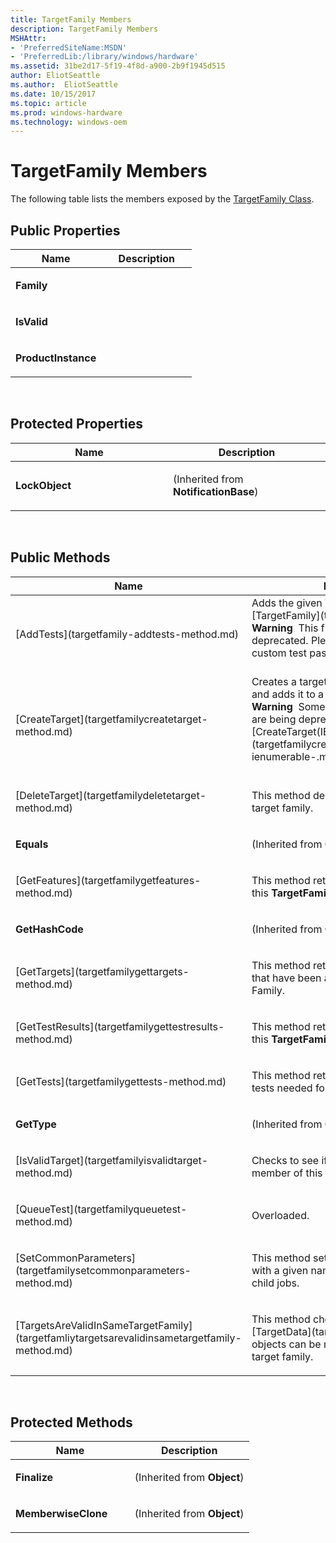 ```yaml
---
title: TargetFamily Members
description: TargetFamily Members
MSHAttr:
- 'PreferredSiteName:MSDN'
- 'PreferredLib:/library/windows/hardware'
ms.assetid: 31be2d17-5f19-4f8d-a900-2b9f1945d515
author: EliotSeattle
ms.author:  EliotSeattle
ms.date: 10/15/2017
ms.topic: article
ms.prod: windows-hardware
ms.technology: windows-oem
---
```


# TargetFamily Members


The following table lists the members exposed by the [TargetFamily Class](targetfamily-class.md).

## <span id="Public_Properties"></span><span id="public_properties"></span><span id="PUBLIC_PROPERTIES"></span>Public Properties


<table>
<colgroup>
<col width="50%" />
<col width="50%" />
</colgroup>
<thead>
<tr class="header">
<th>Name</th>
<th>Description</th>
</tr>
</thead>
<tbody>
<tr class="odd">
<td><p><strong>Family</strong></p></td>
<td><p></p></td>
</tr>
<tr class="even">
<td><p><strong>IsValid</strong></p></td>
<td><p></p></td>
</tr>
<tr class="odd">
<td><p><strong>ProductInstance</strong></p></td>
<td><p></p></td>
</tr>
</tbody>
</table>

 

## <span id="Protected_Properties"></span><span id="protected_properties"></span><span id="PROTECTED_PROPERTIES"></span>Protected Properties


<table>
<colgroup>
<col width="50%" />
<col width="50%" />
</colgroup>
<thead>
<tr class="header">
<th>Name</th>
<th>Description</th>
</tr>
</thead>
<tbody>
<tr class="odd">
<td><p><strong>LockObject</strong></p></td>
<td><p>(Inherited from <strong>NotificationBase</strong>)</p></td>
</tr>
</tbody>
</table>

 

## <span id="Public_Methods"></span><span id="public_methods"></span><span id="PUBLIC_METHODS"></span>Public Methods


<table>
<colgroup>
<col width="50%" />
<col width="50%" />
</colgroup>
<thead>
<tr class="header">
<th>Name</th>
<th>Description</th>
</tr>
</thead>
<tbody>
<tr class="odd">
<td><p>[AddTests](targetfamily-addtests-method.md)</p></td>
<td>Adds the given Tests to this [TargetFamily](targetfamily-class.md).
<div class="alert">
<strong>Warning</strong>  This functionality is being deprecated. Please use playlists to create custom test pass lists.
</div>
<div>
 
</div></td>
</tr>
<tr class="even">
<td><p>[CreateTarget](targetfamilycreatetarget-method.md)</p></td>
<td>Creates a target from a <strong>TargetData</strong> object, and adds it to a target family.
<div class="alert">
<strong>Warning</strong>  Some overloads of this method are being deprecated. Please use [CreateTarget(IEnumerable&lt;TargetData&gt;)](targetfamilycreatetarget-method--ienumerable-.md).
</div>
<div>
 
</div></td>
</tr>
<tr class="odd">
<td><p>[DeleteTarget](targetfamilydeletetarget-method.md)</p></td>
<td><p>This method deletes a test target from a target family.</p></td>
</tr>
<tr class="even">
<td><p><strong>Equals</strong></p></td>
<td><p>(Inherited from <strong>Object</strong>)</p></td>
</tr>
<tr class="odd">
<td><p>[GetFeatures](targetfamilygetfeatures-method.md)</p></td>
<td><p>This method retrieves a list of features for this <strong>TargetFamily</strong>.</p></td>
</tr>
<tr class="even">
<td><p><strong>GetHashCode</strong></p></td>
<td><p>(Inherited from <strong>Object</strong>)</p></td>
</tr>
<tr class="odd">
<td><p>[GetTargets](targetfamilygettargets-method.md)</p></td>
<td><p>This method retrieves a list of test targets that have been assigned to this Device Family.</p></td>
</tr>
<tr class="even">
<td><p>[GetTestResults](targetfamilygettestresults-method.md)</p></td>
<td><p>This method retrieves a list of results for this <strong>TargetFamily</strong>.</p></td>
</tr>
<tr class="odd">
<td><p>[GetTests](targetfamilygettests-method.md)</p></td>
<td><p>This method retrieves a list of all of the tests needed for this <strong>TargetFamily</strong>.</p></td>
</tr>
<tr class="even">
<td><p><strong>GetType</strong></p></td>
<td><p>(Inherited from <strong>Object</strong>)</p></td>
</tr>
<tr class="odd">
<td><p>[IsValidTarget](targetfamilyisvalidtarget-method.md)</p></td>
<td><p>Checks to see if the TargetData can be a member of this target family.</p></td>
</tr>
<tr class="even">
<td><p>[QueueTest](targetfamilyqueuetest-method.md)</p></td>
<td><p>Overloaded.</p></td>
</tr>
<tr class="odd">
<td><p>[SetCommonParameters](targetfamilysetcommonparameters-method.md)</p></td>
<td><p>This method sets all of the parameters with a given name to the same value for all child jobs.</p></td>
</tr>
<tr class="even">
<td><p>[TargetsAreValidInSameTargetFamily](targetfamliytargetsarevalidinsametargetfamily-method.md)</p></td>
<td><p>This method checks to see if the two [TargetData](targetdata-class.md) objects can be members of the same target family.</p></td>
</tr>
</tbody>
</table>

 

## <span id="Protected_Methods"></span><span id="protected_methods"></span><span id="PROTECTED_METHODS"></span>Protected Methods


<table>
<colgroup>
<col width="50%" />
<col width="50%" />
</colgroup>
<thead>
<tr class="header">
<th>Name</th>
<th>Description</th>
</tr>
</thead>
<tbody>
<tr class="odd">
<td><p><strong>Finalize</strong></p></td>
<td><p>(Inherited from <strong>Object</strong>)</p></td>
</tr>
<tr class="even">
<td><p><strong>MemberwiseClone</strong></p></td>
<td><p>(Inherited from <strong>Object</strong>)</p></td>
</tr>
</tbody>
</table>

 

 

 






